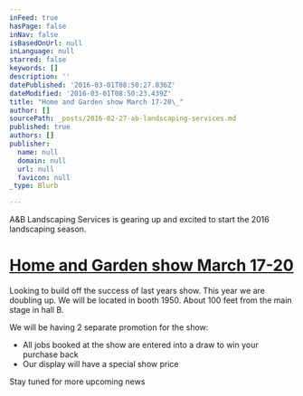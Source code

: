 ```yaml
---
inFeed: true
hasPage: false
inNav: false
isBasedOnUrl: null
inLanguage: null
starred: false
keywords: []
description: ''
datePublished: '2016-03-01T08:50:27.836Z'
dateModified: '2016-03-01T08:50:23.439Z'
title: "Home and Garden show March 17-20\_"
author: []
sourcePath: _posts/2016-02-27-ab-landscaping-services.md
published: true
authors: []
publisher:
  name: null
  domain: null
  url: null
  favicon: null
_type: Blurb

---
```

A&B Landscaping Services is gearing up and excited to start the 2016 landscaping season.

# [Home and Garden show March 17-20 ][0]

Looking to build off the success of last years show. This year we are doubling up. We will be located in booth 1950\. About 100 feet from the main stage in hall B. 

We will be having 2 separate promotion for the show:

* All jobs booked at the show are entered into a draw to win your purchase back
* Our display will have a special show price

Stay tuned for more upcoming news

[0]: http://www.edmontonhomeshow.com/